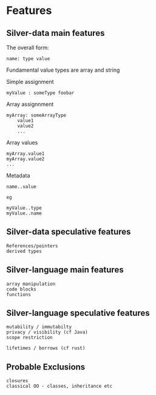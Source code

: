 
Features
========


Silver-data main features
-------------------------


The overall form:

	name: type value


Fundamental value types are array and string


Simple assignment

	myValue : someType foobar


Array assignnment

	myArray: someArrayType
		value1
		value2
		...


Array values

	myArray.value1
	myArray.value2
	...


Metadata

	name..value

	eg

	myValue..type
	myValue..name


Silver-data speculative features
--------------------------------

	References/pointers
	derived types


Silver-language main features
-----------------------------

	array manipulation
	code blocks
	functions


Silver-language speculative features
------------------------------------

	mutability / immutabilty
	privacy / visibility (cf Java)
	scope restriction

	lifetimes / borrows (cf rust)



Probable Exclusions
-------------------

	closures
	classical OO - classes, inheritance etc










